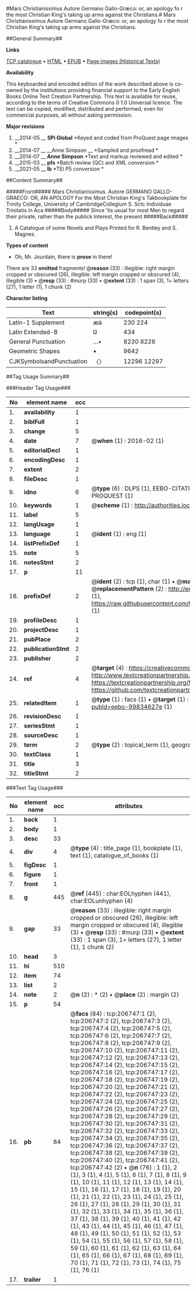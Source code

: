 #Mars Christianissimus Autore Germano Gallo-Græco: or, an apology fo r the most Christian King's taking up arms against the Christians.#
Mars Christianissimus Autore Germano Gallo-Græco: or, an apology fo r the most Christian King's taking up arms against the Christians.

##General Summary##

**Links**

[TCP catalogue](http://www.ota.ox.ac.uk/tcp/)  • 
[HTML](http://tei.it.ox.ac.uk/tcp/Texts-HTML/free/B26/B26573.html)  • 
[EPUB](http://tei.it.ox.ac.uk/tcp/Texts-EPUB/free/B26/B26573.epub) • 
[Page images (Historical Texts)](https://historicaltexts.jisc.ac.uk/eebo-99834627e)

**Availability**

This keyboarded and encoded edition of the work described above is co-owned by the
    institutions providing financial support to the Early English Books Online Text Creation
    Partnership. This text is available for reuse, according to the terms of  Creative Commons 0 1.0 Universal
    licence. The text can be copied, modified, distributed and performed, even for commercial
    purposes, all without asking permission.

**Major revisions**

1. __2014-05 __ __SPi Global__ *Keyed and coded from ProQuest page images *
1. __2014-07 __ __Anne Simpson __ *Sampled and proofread *
1. __2014-07 __ __Anne Simpson__ *Text and markup reviewed and edited *
1. __2015-03 __ __pfs__ *Batch review (QC) and XML conversion *
1. __2021-05 __ __lb__ *TEI P5 conversion *

##Content Summary##

#####Front#####
Mars Christianissimus. Autore GERMANO GALLO-GRAECO: OR, AN APOLOGY For the Most Christian King's Takbookplate for Trinity College, University of CambridgeCollegium S. Sctc Individuae Trinitatis in Aca
#####Body#####
SInce 'tis usual for most Men to regard their private, rather than the publick Interest, the present
#####Back#####

1. A Catalogue of some Novels and Plays Printed for R. Bentley and S. Magnes.

**Types of content**

  * Oh, Mr. Jourdain, there is **prose** in there!

There are 33 **omitted** fragments! 
 @__reason__ (33) : illegible: right margin cropped or obscured (26), illegible: left margin cropped or obscured (4), illegible (3)  •  @__resp__ (33) : #murp (33)  •  @__extent__ (33) : 1 span (3), 1+ letters (27), 1 letter (1), 1 chunk (2)

**Character listing**


|Text|string(s)|codepoint(s)|
|---|---|---|
|Latin-1 Supplement|æà|230 224|
|Latin Extended-B|Ʋ|434|
|General Punctuation|…•|8230 8226|
|Geometric Shapes|▪|9642|
|CJKSymbolsandPunctuation|〈〉|12296 12297|

##Tag Usage Summary##

###Header Tag Usage###

|No|element name|occ|attributes|
|---|---|---|---|
|1.|__availability__|1||
|2.|__biblFull__|1||
|3.|__change__|5||
|4.|__date__|7| @__when__ (1) : 2016-02 (1)|
|5.|__editorialDecl__|1||
|6.|__encodingDesc__|1||
|7.|__extent__|2||
|8.|__fileDesc__|1||
|9.|__idno__|6| @__type__ (6) : DLPS (1), EEBO-CITATION (1), VID (1), EEBO-PROQUEST (1), STC (1), PROQUEST (1)|
|10.|__keywords__|1| @__scheme__ (1) : http://authorities.loc.gov/ (1)|
|11.|__label__|5||
|12.|__langUsage__|1||
|13.|__language__|1| @__ident__ (1) : eng (1)|
|14.|__listPrefixDef__|1||
|15.|__note__|5||
|16.|__notesStmt__|2||
|17.|__p__|11||
|18.|__prefixDef__|2| @__ident__ (2) : tcp (1), char (1)  •  @__matchPattern__ (2) : ([0-9\-]+):([0-9IVX]+) (1), (.+) (1)  •  @__replacementPattern__ (2) : http://eebo.chadwyck.com/downloadtiff?vid=$1&page=$2 (1), https://raw.githubusercontent.com/textcreationpartnership/Texts/master/tcpchars.xml#$1 (1)|
|19.|__profileDesc__|1||
|20.|__projectDesc__|1||
|21.|__pubPlace__|2||
|22.|__publicationStmt__|2||
|23.|__publisher__|2||
|24.|__ref__|4| @__target__ (4) : https://creativecommons.org/publicdomain/zero/1.0/ (1), http://www.textcreationpartnership.org/docs/. (1), https://textcreationpartnership.org/faq/#faq05 (1), https://github.com/textcreationpartnership (1)|
|25.|__relatedItem__|1| @__type__ (1) : facs (1)  •  @__target__ (1) : https://data.historicaltexts.jisc.ac.uk/view?pubId=eebo-99834627e (1)|
|26.|__revisionDesc__|1||
|27.|__seriesStmt__|1||
|28.|__sourceDesc__|1||
|29.|__term__|2| @__type__ (2) : topical_term (1), geographic_name (1)|
|30.|__textClass__|1||
|31.|__title__|3||
|32.|__titleStmt__|2||


###Text Tag Usage###

|No|element name|occ|attributes|
|---|---|---|---|
|1.|__back__|1||
|2.|__body__|1||
|3.|__desc__|33||
|4.|__div__|4| @__type__ (4) : title_page (1), bookplate (1), text (1), catalogue_of_books (1)|
|5.|__figDesc__|1||
|6.|__figure__|1||
|7.|__front__|1||
|8.|__g__|445| @__ref__ (445) : char:EOLhyphen (441), char:EOLunhyphen (4)|
|9.|__gap__|33| @__reason__ (33) : illegible: right margin cropped or obscured (26), illegible: left margin cropped or obscured (4), illegible (3)  •  @__resp__ (33) : #murp (33)  •  @__extent__ (33) : 1 span (3), 1+ letters (27), 1 letter (1), 1 chunk (2)|
|10.|__head__|3||
|11.|__hi__|510||
|12.|__item__|74||
|13.|__list__|2||
|14.|__note__|2| @__n__ (2) : * (2)  •  @__place__ (2) : margin (2)|
|15.|__p__|54||
|16.|__pb__|84| @__facs__ (84) : tcp:206747:1 (2), tcp:206747:2 (2), tcp:206747:3 (2), tcp:206747:4 (2), tcp:206747:5 (2), tcp:206747:6 (2), tcp:206747:7 (2), tcp:206747:8 (2), tcp:206747:9 (2), tcp:206747:10 (2), tcp:206747:11 (2), tcp:206747:12 (2), tcp:206747:13 (2), tcp:206747:14 (2), tcp:206747:15 (2), tcp:206747:16 (2), tcp:206747:17 (2), tcp:206747:18 (2), tcp:206747:19 (2), tcp:206747:20 (2), tcp:206747:21 (2), tcp:206747:22 (2), tcp:206747:23 (2), tcp:206747:24 (2), tcp:206747:25 (2), tcp:206747:26 (2), tcp:206747:27 (2), tcp:206747:28 (2), tcp:206747:29 (2), tcp:206747:30 (2), tcp:206747:31 (2), tcp:206747:32 (2), tcp:206747:33 (2), tcp:206747:34 (2), tcp:206747:35 (2), tcp:206747:36 (2), tcp:206747:37 (2), tcp:206747:38 (2), tcp:206747:39 (2), tcp:206747:40 (2), tcp:206747:41 (2), tcp:206747:42 (2)  •  @__n__ (76) : 1 (1), 2 (1), 3 (1), 4 (1), 5 (1), 6 (1), 7 (1), 8 (1), 9 (1), 10 (1), 11 (1), 12 (1), 13 (1), 14 (1), 15 (1), 16 (1), 17 (1), 18 (1), 19 (1), 20 (1), 21 (1), 22 (1), 23 (1), 24 (1), 25 (1), 26 (1), 27 (1), 28 (1), 29 (1), 30 (1), 31 (1), 32 (1), 33 (1), 34 (1), 35 (1), 36 (1), 37 (1), 38 (1), 39 (1), 40 (1), 41 (1), 42 (1), 43 (1), 44 (1), 45 (1), 46 (1), 47 (1), 48 (1), 49 (1), 50 (1), 51 (1), 52 (1), 53 (1), 54 (1), 55 (1), 56 (1), 57 (1), 58 (1), 59 (1), 60 (1), 61 (1), 62 (1), 63 (1), 64 (1), 65 (1), 66 (1), 67 (1), 68 (1), 69 (1), 70 (1), 71 (1), 72 (1), 73 (1), 74 (1), 75 (1), 76 (1)|
|17.|__trailer__|1||
